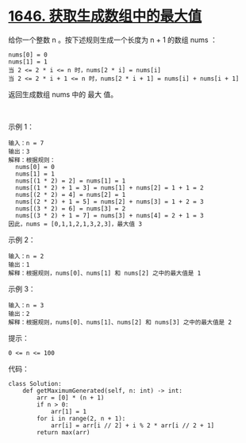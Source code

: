 # [1646. 获取生成数组中的最大值](https://leetcode.cn/problems/get-maximum-in-generated-array/)

给你一个整数 n 。按下述规则生成一个长度为 n + 1 的数组 nums ：
```
nums[0] = 0
nums[1] = 1
当 2 <= 2 * i <= n 时，nums[2 * i] = nums[i]
当 2 <= 2 * i + 1 <= n 时，nums[2 * i + 1] = nums[i] + nums[i + 1]
```
返回生成数组 nums 中的 最大 值。

 

示例 1：
```
输入：n = 7
输出：3
解释：根据规则：
  nums[0] = 0
  nums[1] = 1
  nums[(1 * 2) = 2] = nums[1] = 1
  nums[(1 * 2) + 1 = 3] = nums[1] + nums[2] = 1 + 1 = 2
  nums[(2 * 2) = 4] = nums[2] = 1
  nums[(2 * 2) + 1 = 5] = nums[2] + nums[3] = 1 + 2 = 3
  nums[(3 * 2) = 6] = nums[3] = 2
  nums[(3 * 2) + 1 = 7] = nums[3] + nums[4] = 2 + 1 = 3
因此，nums = [0,1,1,2,1,3,2,3]，最大值 3
```
示例 2：
```
输入：n = 2
输出：1
解释：根据规则，nums[0]、nums[1] 和 nums[2] 之中的最大值是 1
```
示例 3：
```
输入：n = 3
输出：2
解释：根据规则，nums[0]、nums[1]、nums[2] 和 nums[3] 之中的最大值是 2
```

提示：
```
0 <= n <= 100
```

代码：
```python3
class Solution:
    def getMaximumGenerated(self, n: int) -> int:
        arr = [0] * (n + 1)
        if n > 0:
            arr[1] = 1
        for i in range(2, n + 1):
            arr[i] = arr[i // 2] + i % 2 * arr[i // 2 + 1]
        return max(arr)
```